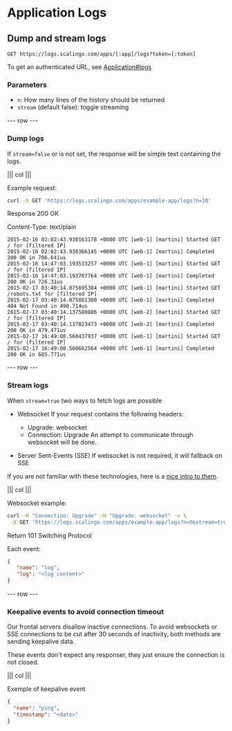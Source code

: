# Application Logs

## Dump and stream logs

`GET https://logs.scalingo.com/apps/[:app]/logs?token=[:token]`

To get an authenticated URL, see [Application#logs](/apps.html#access-to-the-application-logs)

### Parameters

* `n`: How many lines of the history should be returned
* `stream` (default false): toggle streaming

--- row ---

### Dump logs

If `stream=false` or is not set, the response will be simple text containing
the logs.

||| col |||

Example request:

```sh
curl -X GET 'https://logs.scalingo.com/apps/example-app/logs?n=10'
```

Response 200 OK

Content-Type: text/plain

```
2015-02-16 02:02:43.930163178 +0000 UTC [web-1] [martini] Started GET / for [filtered IP]
2015-02-16 02:02:43.930366145 +0000 UTC [web-1] [martini] Completed 200 OK in 706.641us
2015-02-16 14:47:03.193533257 +0000 UTC [web-1] [martini] Started GET / for [filtered IP]
2015-02-16 14:47:03.193707764 +0000 UTC [web-1] [martini] Completed 200 OK in 726.31us
2015-02-17 03:40:14.075695384 +0000 UTC [web-1] [martini] Started GET /robots.txt for [filtered IP]
2015-02-17 03:40:14.075881300 +0000 UTC [web-1] [martini] Completed 404 Not Found in 490.714us
2015-02-17 03:40:14.137580886 +0000 UTC [web-2] [martini] Started GET / for [filtered IP]
2015-02-17 03:40:14.137823473 +0000 UTC [web-2] [martini] Completed 200 OK in 479.471us
2015-02-17 16:49:08.560437937 +0000 UTC [web-1] [martini] Started GET / for [filtered IP]
2015-02-17 16:49:08.560662564 +0000 UTC [web-1] [martini] Completed 200 OK in 685.771us
```


--- row ---

### Stream logs

When `stream=true` two ways to fetch logs are possible

* Websocket
  If your request contains the following headers:
  * Upgrade: websocket
  * Connection: Upgrade
  An attempt to communicate through websocket will be done.

* Server Sent-Events (SSE)
  If websocket is not required, it will fallback on SSE

If you are not familiar with these technologies, here is a [nice
intro to them](http://enterprisewebbook.com/ch8_websockets.html).

||| col |||

Websocket example:

```sh
curl -H "Connection: Upgrade" -H "Upgrade: websocket" -v \
 -X GET 'https://logs.scalingo.com/apps/example-app/logs?n=0&stream=true'
```

Return 101 Switching Protocol

Each event:

```json
{
   "name": "log",
   "log": "<log content>"
}
```

--- row ---

### Keepalive events to avoid connection timeout

Our frontal servers disallow inactive connections. To avoid websockets or SSE
connections to be cut after 30 seconds of inactivity, both methods are sending
keepalive data.

These events don't expect any responser, they just ensure the connection is not
closed.

||| col |||

Exemple of keepalive event

```json
{
  "name": "ping",
  "timestamp": "<date>"
}
```

